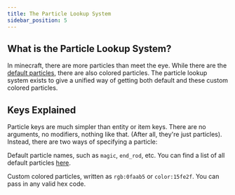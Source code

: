 ```yaml
---
title: The Particle Lookup System
sidebar_position: 5
---
```


## What is the Particle Lookup System?
In minecraft, there are more particles than meet the eye. While there are the [default particles](https://hub.spigotmc.org/javadocs/spigot/org/bukkit/Particle.html), there are also colored particles. The particle lookup system exists to give a unified way of getting both default and these custom colored particles.

## Keys Explained
Particle keys are much simpler than entity or item keys. There are no arguments, no modifiers, nothing like that. (After all, they're just particles). Instead, there are two ways of specifying a particle:

Default particle names, such as `magic`, `end_rod`, etc. You can find a list of all default particles [here](https://hub.spigotmc.org/javadocs/spigot/org/bukkit/Particle.html).

Custom colored particles, written as `rgb:0faab5` or `color:15fe2f`. You can pass in any valid hex code.